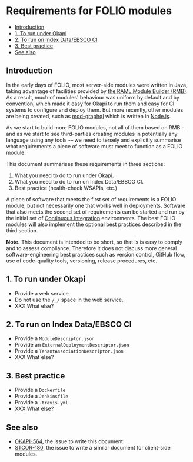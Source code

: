 # Requirements for FOLIO modules

<!-- md2toc -l 2 module-requirements.md -->
* [Introduction](#introduction)
* [1. To run under Okapi](#1-to-run-under-okapi)
* [2. To run on Index Data/EBSCO CI](#2-to-run-on-index-dataebsco-ci)
* [3. Best practice](#3-best-practice)
* [See also](#see-also)


## Introduction

In the early days of FOLIO, most server-side modules were written in Java, taking advantage of facilities provided by [the RAML Module Builder (RMB)](https://github.com/folio-org/raml-module-builder). As a result, much of modules' behaviour was uniform by default and by convention, which made it easy for Okapi to run them and easy for CI systems to configure and deploy them. But more recently, other modules are being created, such as [mod-graphql](https://github.com/folio-org/mod-graphql) which is written in [Node.js](https://nodejs.org/en/).

As we start to build more FOLIO modules, not all of them based on RMB – and as we start to see third-parties creating modules in potentially any language using any tools -– we need to tersely and explicitly summarise what requirements a piece of software must meet to function as a FOLIO module.

This document summarises these requirements in three sections:
1. What you need to do to run under Okapi.
2. What you need to do to run on Index Data/EBSCO CI.
3. Best practice (health-check WSAPIs, etc.)

A piece of software that meets the first set of requirements is a FOLIO module, but not necessarily one that works well in deployments. Software that also meets the second set of requirements can be started and run by the initial set of [Continuous Integration](https://en.wikipedia.org/wiki/Continuous_integration) environments. The best FOLIO modules will also implement the optional best practices described in the third section.

**Note.**
This document is intended to be short, so that is is easy to comply and to assess compliance. Therefore it does not discuss more general software-engineering best practices such as version control, GitHub flow, use of code-quality tools, versioning, release procedures, etc.


## 1. To run under Okapi

* Provide a web service
* Do not use the `/_/` space in the web service.
* XXX What else?


## 2. To run on Index Data/EBSCO CI

* Provide a `ModuleDescriptor.json`
* Provide an `ExternalDeploymentDescriptor.json`
* Provide a `TenantAssociationDescriptor.json`
* XXX What else?


## 3. Best practice

* Provide a `Dockerfile`
* Provide a `Jenkinsfile`
* Provide a `.travis.yml`
* XXX What else?


## See also

* [OKAPI-564](https://issues.folio.org/browse/OKAPI-564), the issue to write this document.
* [STCOR-180](https://issues.folio.org/browse/STCOR-180), the issue to write a similar document for client-side modules.


